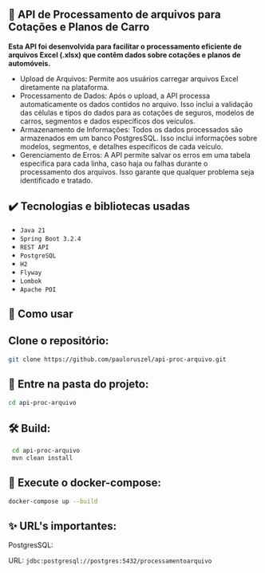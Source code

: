 ## 🎯 API de Processamento de arquivos para Cotações e Planos de Carro

**Esta API foi desenvolvida para facilitar o processamento eficiente de arquivos Excel (.xlsx) que contêm dados sobre cotações e planos de automóveis.**

* Upload de Arquivos: Permite aos usuários carregar arquivos Excel diretamente na plataforma.
* Processamento de Dados: Após o upload, a API processa automaticamente os dados contidos no arquivo. Isso inclui a validação das células e tipos do dados para as cotações de seguros, modelos de carros, segmentos e dados específicos dos veículos.
* Armazenamento de Informações: Todos os dados processados são armazenados em um banco PostgresSQL. Isso inclui informações sobre modelos, segmentos, e detalhes específicos de cada veículo.
* Gerenciamento de Erros: A API permite salvar os erros em uma tabela especifica para cada linha, caso haja ou falhas durante o processamento dos arquivos. Isso garante que qualquer problema seja identificado e tratado.
      
## ✔️ Tecnologias e bibliotecas usadas
   - `Java 21`
   - `Spring Boot 3.2.4`
   - `REST API`
   - `PostgreSQL`
   - `H2`
   - `Flyway`
   - `Lombok`
   - `Apache POI`

## 🚀 Como usar
## Clone o repositório:

```bash
git clone https://github.com/pauloruszel/api-proc-arquivo.git
```

## 📁 Entre na pasta do projeto:

```bash
cd api-proc-arquivo
```

  
## 🛠️ Build:
   ```bash
    cd api-proc-arquivo
    mvn clean install
   ```

## 🐳 Execute o docker-compose:
```bash
docker-compose up --build
```

## ✨ URL's importantes:

PostgresSQL:

URL: `jdbc:postgresql://postgres:5432/processamentoarquivo`
